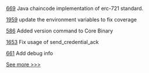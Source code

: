
[669](https://github.com/hyperledger/fabric-samples/pull/669) Java chaincode implementation of erc-721 standard.

[1959](https://github.com/hyperledger/iroha/pull/1959) update the environment variables to fix coverage

[586](https://github.com/hyperledger/firefly/pull/586) Added version command to Core Binary

[1653](https://github.com/hyperledger/aries-cloudagent-python/pull/1653) Fix usage of send_credential_ack

[661](https://github.com/hyperledger/fabric-private-chaincode/pull/661) Add debug info


[See more >>>](https://start-here.hyperledger.org/pull-requests)
